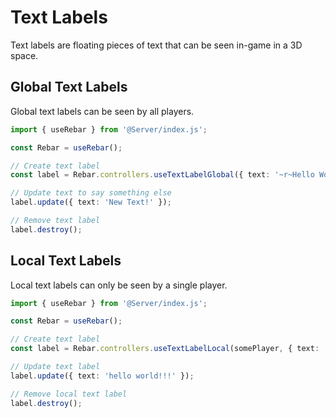 # Text Labels

Text labels are floating pieces of text that can be seen in-game in a 3D space.

## Global Text Labels

Global text labels can be seen by all players.

```ts
import { useRebar } from '@Server/index.js';

const Rebar = useRebar();

// Create text label
const label = Rebar.controllers.useTextLabelGlobal({ text: '~r~Hello World', pos: new alt.Vector3(0, 0, 0) });

// Update text to say something else
label.update({ text: 'New Text!' });

// Remove text label
label.destroy();
```

## Local Text Labels

Local text labels can only be seen by a single player.

```ts
import { useRebar } from '@Server/index.js';

const Rebar = useRebar();

// Create text label
const label = Rebar.controllers.useTextLabelLocal(somePlayer, { text: 'Hello World', pos: new alt.Vector3(0, 0, 0) });

// Update text label
label.update({ text: 'hello world!!!' });

// Remove local text label
label.destroy();
```
